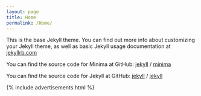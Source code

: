 ```yaml
---
layout: page
title: Home
permalink: /Home/
---
```


This is the base Jekyll theme. You can find out more info about customizing your Jekyll theme, as well as basic Jekyll usage documentation at [jekyllrb.com](https://jekyllrb.com/)




You can find the source code for Minima at GitHub:
[jekyll][jekyll-organization] /
[minima](https://github.com/jekyll/minima)

You can find the source code for Jekyll at GitHub:
[jekyll][jekyll-organization] /
[jekyll](https://github.com/jekyll/jekyll)


[jekyll-organization]: https://github.com/jekyll
{% include advertisements.html %}